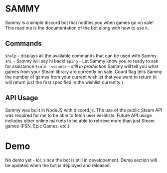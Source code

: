 # SAMMY
Sammy is a simple discord bot that notifies you when games go on sale! This read me is the documentation of the bot along with how to use it.

## Commands
`$help` - displays all the available commands that can be used with Sammy.
`$hi` - Sammy will say hi back!
`$ping` - Let Sammy know you're ready to ask for assistance
`$sale -<count>` - *still in production* Sammy will tell you what games from your Steam library are currently on sale. Count flag tells Sammy the number of games from your current wishlist that you want to return (it will return just the first <count> specified in the wishlist currenlty.)

## API Usage
Sammy was built in NodeJS with discord.js. The use of the public Steam API was required for me to be able to fetch user wishlists. Future API usage includes other online markets to be able to retrieve more than just Steam games (PSN, Epic Games, etc.)

# Demo
No demo yet - lol; since the bot is still in developement. Demo section will be updated when the bot is deployed and released.